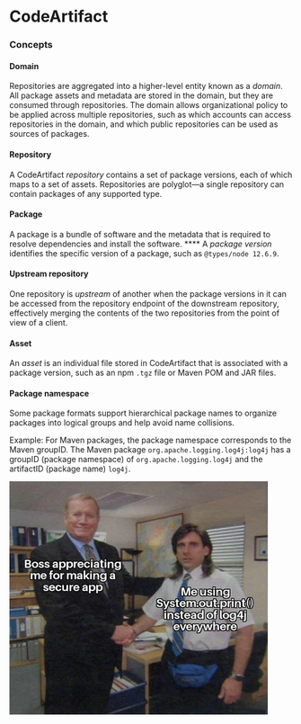 # CodeArtifact

### Concepts

#### Domain&#x20;

Repositories are aggregated into a higher-level entity known as a _domain_. All package assets and metadata are stored in the domain, but they are consumed through repositories. The domain allows organizational policy to be applied across multiple repositories, such as which accounts can access repositories in the domain, and which public repositories can be used as sources of packages.

#### Repository

A CodeArtifact _repository_ contains a set of package versions, each of which maps to a set of assets. Repositories are polyglot—a single repository can contain packages of any supported type.

#### Package

A package is a bundle of software and the metadata that is required to resolve dependencies and install the software. **** A _package version_ identifies the specific version of a package, such as `@types/node 12.6.9`.&#x20;

#### Upstream repository&#x20;

One repository is _upstream_ of another when the package versions in it can be accessed from the repository endpoint of the downstream repository, effectively merging the contents of the two repositories from the point of view of a client.

#### Asset

An _asset_ is an individual file stored in CodeArtifact that is associated with a package version, such as an npm `.tgz` file or Maven POM and JAR files.

#### Package namespace

Some package formats support hierarchical package names to organize packages into logical groups and help avoid name collisions.

Example: For Maven packages, the package namespace corresponds to the Maven groupID. The Maven package `org.apache.logging.log4j:log4j` has a groupID (package namespace) of `org.apache.logging.log4j` and the artifactID (package name) `log4j`.&#x20;

![Name collisions aren't the only hazards he avoided](<../../../.gitbook/assets/image (17).png>)
